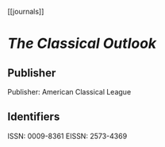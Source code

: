 [[journals]]

# *The Classical Outlook*
## Publisher
Publisher: American Classical League
## Identifiers
ISSN: 0009-8361
EISSN: 2573-4369